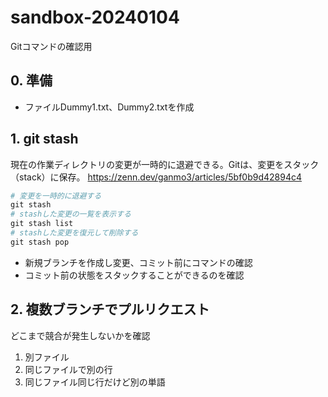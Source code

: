 # sandbox-20240104

Gitコマンドの確認用

## 0. 準備

* ファイルDummy1.txt、Dummy2.txtを作成

## 1. git stash

現在の作業ディレクトリの変更が一時的に退避できる。Gitは、変更をスタック（stack）に保存。
https://zenn.dev/ganmo3/articles/5bf0b9d42894c4

```powershell
# 変更を一時的に退避する
git stash
# stashした変更の一覧を表示する
git stash list
# stashした変更を復元して削除する
git stash pop
```

* 新規ブランチを作成し変更、コミット前にコマンドの確認
* コミット前の状態をスタックすることができるのを確認

## 2. 複数ブランチでプルリクエスト

どこまで競合が発生しないかを確認

1. 別ファイル
2. 同じファイルで別の行
3. 同じファイル同じ行だけど別の単語
